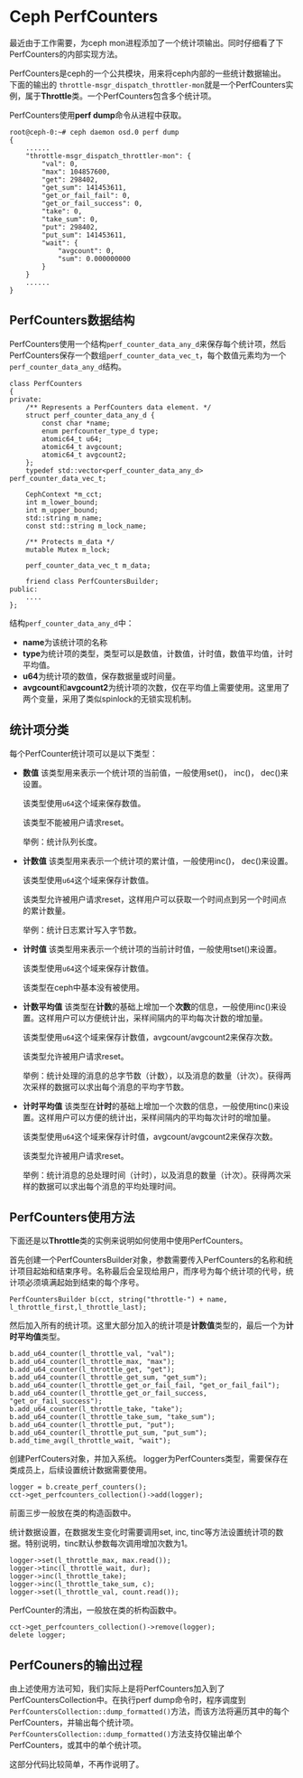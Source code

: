 # Ceph PerfCounters #

最近由于工作需要，为ceph mon进程添加了一个统计项输出。同时仔细看了下PerfCounters的内部实现方法。

PerfCounters是ceph的一个公共模块，用来将ceph内部的一些统计数据输出。下面的输出的
`throttle-msgr_dispatch_throttler-mon`就是一个PerfCounters实例，属于**Throttle**类。一个PerfCounters包含多个统计项。

PerfCounters使用**perf dump**命令从进程中获取。

    root@ceph-0:~# ceph daemon osd.0 perf dump
    {
        ......
        "throttle-msgr_dispatch_throttler-mon": {
            "val": 0,
            "max": 104857600,
            "get": 298402,
            "get_sum": 141453611,
            "get_or_fail_fail": 0,
            "get_or_fail_success": 0,
            "take": 0,
            "take_sum": 0,
            "put": 298402,
            "put_sum": 141453611,
            "wait": {
                "avgcount": 0,
                "sum": 0.000000000
            }
        }
        ......
    }

## PerfCounters数据结构 ##

PerfCounters使用一个结构`perf_counter_data_any_d`来保存每个统计项，然后PerfCounters保存一个数组`perf_counter_data_vec_t`，每个数值元素均为一个`perf_counter_data_any_d`结构。



    class PerfCounters
    {
    private:
        /** Represents a PerfCounters data element. */
        struct perf_counter_data_any_d {
            const char *name;
            enum perfcounter_type_d type;
            atomic64_t u64;
            atomic64_t avgcount;
            atomic64_t avgcount2;
        };
        typedef std::vector<perf_counter_data_any_d> perf_counter_data_vec_t;
    
        CephContext *m_cct;
        int m_lower_bound;
        int m_upper_bound;
        std::string m_name;
        const std::string m_lock_name;
    
        /** Protects m_data */
        mutable Mutex m_lock;
    
        perf_counter_data_vec_t m_data;
    
        friend class PerfCountersBuilder;
    public:
        ....
    };

结构`perf_counter_data_any_d`中：

- **name**为该统计项的名称
- **type**为统计项的类型，类型可以是数值，计数值，计时值，数值平均值，计时平均值。
- **u64**为统计项的数值，保存数据量或时间量。
- **avgcount**和**avgcount2**为统计项的次数，仅在平均值上需要使用。这里用了两个变量，采用了类似spinlock的无锁实现机制。



## 统计项分类 ##

每个PerfCounter统计项可以是以下类型：

- **数值** 该类型用来表示一个统计项的当前值，一般使用set()， inc()， dec()来设置。

    该类型使用`u64`这个域来保存数值。

    该类型不能被用户请求reset。

    举例：统计队列长度。

- **计数值** 该类型用来表示一个统计项的累计值，一般使用inc()， dec()来设置。

    该类型使用`u64`这个域来保存计数值。

    该类型允许被用户请求reset，这样用户可以获取一个时间点到另一个时间点的累计数量。

    举例：统计日志累计写入字节数。

- **计时值** 该类型用来表示一个统计项的当前计时值，一般使用tset()来设置。

    该类型使用`u64`这个域来保存计数值。

    该类型在ceph中基本没有被使用。

- **计数平均值** 该类型在**计数**的基础上增加一个**次数**的信息，一般使用inc()来设置。这样用户可以方便统计出，采样间隔内的平均每次计数的增加量。

    该类型使用`u64`这个域来保存计数值，avgcount/avgcount2来保存次数。

    该类型允许被用户请求reset。

    举例：统计处理的消息的总字节数（计数），以及消息的数量（计次）。获得两次采样的数据可以求出每个消息的平均字节数。

- **计时平均值** 该类型在**计时**的基础上增加一个次数的信息，一般使用tinc()来设置。这样用户可以方便的统计出，采样间隔内的平均每次计时的增加量。

    该类型使用`u64`这个域来保存计时值，avgcount/avgcount2来保存次数。

    该类型允许被用户请求reset。

    举例：统计消息的总处理时间（计时），以及消息的数量（计次）。获得两次采样的数据可以求出每个消息的平均处理时间。

## PerfCounters使用方法 ##

下面还是以**Throttle**类的实例来说明如何使用中使用PerfCounters。

首先创建一个PerfCountersBuilder对象，参数需要传入PerfCounters的名称和统计项目起始和结束序号。名称最后会呈现给用户，而序号为每个统计项的代号，统计项必须填满起始到结束的每个序号。

    PerfCountersBuilder b(cct, string("throttle-") + name, l_throttle_first,l_throttle_last);

然后加入所有的统计项。这里大部分加入的统计项是**计数值**类型的，最后一个为**计时平均值**类型。

    b.add_u64_counter(l_throttle_val, "val");
    b.add_u64_counter(l_throttle_max, "max");
    b.add_u64_counter(l_throttle_get, "get");
    b.add_u64_counter(l_throttle_get_sum, "get_sum");
    b.add_u64_counter(l_throttle_get_or_fail_fail, "get_or_fail_fail");
    b.add_u64_counter(l_throttle_get_or_fail_success, "get_or_fail_success");
    b.add_u64_counter(l_throttle_take, "take");
    b.add_u64_counter(l_throttle_take_sum, "take_sum");
    b.add_u64_counter(l_throttle_put, "put");
    b.add_u64_counter(l_throttle_put_sum, "put_sum");
    b.add_time_avg(l_throttle_wait, "wait");

创建PerfCouters对象，并加入系统。 logger为PerfCounters类型，需要保存在类成员上，后续设置统计数据需要使用。

    logger = b.create_perf_counters();
    cct->get_perfcounters_collection()->add(logger);

前面三步一般放在类的构造函数中。

统计数据设置，在数据发生变化时需要调用set, inc, tinc等方法设置统计项的数据。特别说明，tinc默认参数每次调用增加次数为1。

    logger->set(l_throttle_max, max.read());
    logger->tinc(l_throttle_wait, dur);
    logger->inc(l_throttle_take);
    logger->inc(l_throttle_take_sum, c);
    logger->set(l_throttle_val, count.read());

PerfCounter的清出，一般放在类的析构函数中。

    cct->get_perfcounters_collection()->remove(logger);
    delete logger;


## PerfCouners的输出过程 ##

由上述使用方法可知，我们实际上是将PerfCounters加入到了PerfCountersCollection中。在执行perf dump命令时，程序调度到`PerfCountersCollection::dump_formatted()`方法，而该方法将遍历其中的每个PerfCounters，并输出每个统计项。 `PerfCountersCollection::dump_formatted()`方法支持仅输出单个PerfCounters，或其中的单个统计项。

这部分代码比较简单，不再作说明了。
